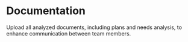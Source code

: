 # Documentation

Upload all analyzed documents, including plans and needs analysis, to enhance communication between team members. 
